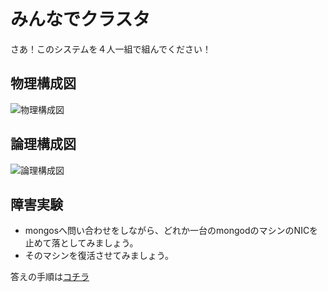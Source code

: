 みんなでクラスタ
=================

さあ！このシステムを４人一組で組んでください！

物理構成図
-----------------

![物理構成図](https://cacoo.com/diagrams/CQcA9aJslOwzpU6K-EBC21.png)

論理構成図
-----------------

![論理構成図](https://cacoo.com/diagrams/kyoRpiZSDLv6f2lQ-EBC21.png)


障害実験
-----------------

* mongosへ問い合わせをしながら、どれか一台のmongodのマシンのNICを止めて落としてみましょう。
* そのマシンを復活させてみましょう。

答えの手順は[コチラ](https://github.com/syokenz/marunouchi-mongodb/blob/master/20131031/a-hayashida/answer.md)